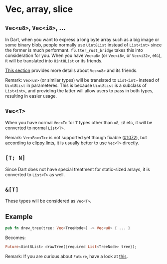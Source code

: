 # Vec, array, slice

## `Vec<u8>`, `Vec<i8>`, ...

In Dart, when you want to express a long byte array such as a big image or some binary blob, people normally use `Uint8List` instead of `List<int>` since the former is much performant. `flutter_rust_bridge` takes this into consideration for you. When you have `Vec<u8>` (or `Vec<i8>`, or `Vec<i32>`, etc), it will be translated into `Uint8List` or its friends.

[This section](../simple-correspondence) provides more details about `Vec<u8>` and its friends.

Remark: `Vec<u8>` (or similar types) will be translated to `List<int>` instead of `Uint8List` in parameteres. This is because `Uint8List` is a subclass of `List<int>`, and providing the latter will allow users to pass in both types, resulting in easier usage.

## `Vec<T>`

When you have normal `Vec<T>` for `T` types other than `u8`, `i8` etc, it will be converted to normal `List<T>`.

Remark: `Vec<Box<T>>` is not supported yet though fixable ([#1072](https://github.com/fzyzcjy/flutter_rust_bridge/issues/1072)), but according to [clippy lints](https://rust-lang.github.io/rust-clippy/master/index.html#vec_box), it is usually better to use `Vec<T>` directly.

## `[T; N]`

Since Dart does not have special treatment for static-sized arrays, it is converted to `List<T>` as well.

## `&[T]`

These types will be considered as `Vec<T>`.

## Example

```rust
pub fn draw_tree(tree: Vec<TreeNode>) -> Vec<u8> { ... }
```

Becomes:

```Dart
Future<Uint8List> drawTree({required List<TreeNode> tree});
```

Remark: If you are curious about `Future`, have a look at [this](../../../concurrency/async-dart).
